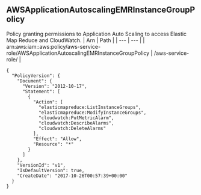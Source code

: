 
## AWSApplicationAutoscalingEMRInstanceGroupPolicy
Policy granting permissions to Application Auto Scaling to access Elastic Map Reduce and CloudWatch.
| Arn | Path |
| --- | --- |
| arn:aws:iam::aws:policy/aws-service-role/AWSApplicationAutoscalingEMRInstanceGroupPolicy | /aws-service-role/ |
```
{
  "PolicyVersion": {
    "Document": {
      "Version": "2012-10-17",
      "Statement": [
        {
          "Action": [
            "elasticmapreduce:ListInstanceGroups",
            "elasticmapreduce:ModifyInstanceGroups",
            "cloudwatch:PutMetricAlarm",
            "cloudwatch:DescribeAlarms",
            "cloudwatch:DeleteAlarms"
          ],
          "Effect": "Allow",
          "Resource": "*"
        }
      ]
    },
    "VersionId": "v1",
    "IsDefaultVersion": true,
    "CreateDate": "2017-10-26T00:57:39+00:00"
  }
}
```
